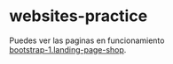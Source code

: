 # websites-practice
Puedes ver las paginas en funcionamiento 
<br>
[bootstrap-1.landing-page-shop](https://miguejuarz.github.io/websites-practice/bootstrap-1.landing-page-shop/).

